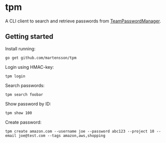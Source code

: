 # tpm

A CLI client to search and retrieve passwords from [TeamPasswordManager](http://teampasswordmanager.com/).

## Getting started

Install running:

    go get github.com/martensson/tpm

Login using HMAC-key:

    tpm login

Search passwords:

    tpm search foobar

Show password by ID:

    tpm show 100

Create password:

    tpm create amazon.com --username joe --password abc123 --project 10 --email joe@test.com --tags amazon,aws,shopping
